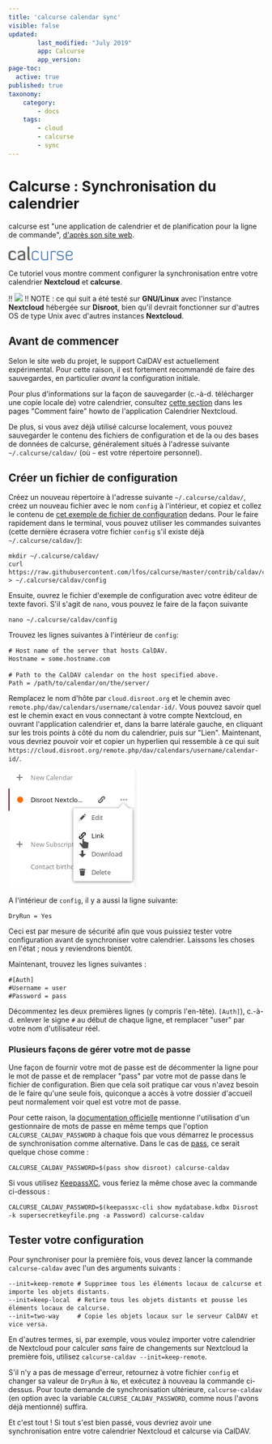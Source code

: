 ```yaml
---
title: 'calcurse calendar sync'
visible: false
updated:
        last_modified: "July 2019"
        app: Calcurse
        app_version:
page-toc:
  active: true
published: true
taxonomy:
    category:
        - docs
    tags:
        - cloud
        - calcurse
        - sync
---
```


# Calcurse : Synchronisation du calendrier

calcurse est "une application de calendrier et de planification pour la ligne de commande",  [d'après son site web](http://calcurse.org/).

![](en/calcurse.png)

Ce tutoriel vous montre comment configurer la synchronisation entre votre calendrier **Nextcloud** et **calcurse**.

!! ![](/home/icons/note.png)
!! NOTE : ce qui suit a été testé sur **GNU/Linux** avec l'instance **Nextcloud** hébergée sur **Disroot**, bien qu'il devrait fonctionner sur d'autres OS de type Unix avec d'autres instances **Nextcloud**.

## Avant de commencer

Selon le site web du projet, le support CalDAV est actuellement expérimental. Pour cette raison, il est fortement recommandé de faire des sauvegardes, en particulier *avant* la configuration initiale.

Pour plus d'informations sur la façon de sauvegarder (c.-à-d. télécharger une copie locale de) votre calendrier, consultez [cette section](https://howto.disroot.org/en/nextcloud/apps/calendar#delete-edit-download-calendar) dans les pages "Comment faire" howto de l'application Calendrier Nextcloud.

De plus, si vous avez déjà utilisé calcurse localement, vous pouvez sauvegarder le contenu des fichiers de configuration et de la ou des bases de données de calcurse, généralement situés à l'adresse suivante `~/.calcurse/caldav/` (où `~` est votre répertoire personnel).

## Créer un fichier de configuration

Créez un nouveau répertoire à l'adresse suivante `~/.calcurse/caldav/`, créez un nouveau fichier avec le nom `config` à l'intérieur, et copiez et collez le contenu de [cet exemple de fichier de configuration](https://github.com/lfos/calcurse/blob/master/contrib/caldav/config.sample) dedans. Pour le faire rapidement dans le terminal, vous pouvez utiliser les commandes suivantes (cette dernière écrasera votre fichier `config` s'il existe déjà `~/.calcurse/caldav/`):

```
mkdir ~/.calcurse/caldav/
curl https://raw.githubusercontent.com/lfos/calcurse/master/contrib/caldav/config.sample > ~/.calcurse/caldav/config
```

Ensuite, ouvrez le fichier d'exemple de configuration avec votre éditeur de texte favori. S'il s'agit de `nano`, vous pouvez le faire de la façon suivante

```
nano ~/.calcurse/caldav/config
```

Trouvez les lignes suivantes à l'intérieur de `config`:

```
# Host name of the server that hosts CalDAV.
Hostname = some.hostname.com

# Path to the CalDAV calendar on the host specified above.
Path = /path/to/calendar/on/the/server/
```

Remplacez le nom d'hôte par `cloud.disroot.org` et le chemin avec `remote.php/dav/calendars/username/calendar-id/`. Vous pouvez savoir quel est le chemin exact en vous connectant à votre compte Nextcloud, en ouvrant l'application calendrier et, dans la barre latérale gauche, en cliquant sur les trois points à côté du nom du calendrier, puis sur "Lien". Maintenant, vous devriez pouvoir voir et copier un hyperlien qui ressemble à ce qui suit `https://cloud.disroot.org/remote.php/dav/calendars/username/calendar-id/`.

![Capture d'écran du menu contextuel qui apparaît après avoir cliqué sur les trois points.](en/nextcloud-cal-link.png)

A l'intérieur de `config`, il y a aussi la ligne suivante:

```
DryRun = Yes
```

Ceci est par mesure de sécurité afin que vous puissiez tester votre configuration avant de synchroniser votre calendrier. Laissons les choses en l'état ; nous y reviendrons bientôt.

Maintenant, trouvez les lignes suivantes :

```
#[Auth]
#Username = user
#Password = pass
```

Décommentez les deux premières lignes (y compris l'en-tête). `[Auth]`), c.-à-d. enlever le signe `#` au début de chaque ligne, et remplacer "user" par votre nom d'utilisateur réel.

### Plusieurs façons de gérer votre mot de passe

Une façon de fournir votre mot de passe est de décommenter la ligne pour le mot de passe et de remplacer "pass" par votre mot de passe dans le fichier de configuration. Bien que cela soit pratique car vous n'avez besoin de le faire qu'une seule fois, quiconque a accès à votre dossier d'accueil peut normalement voir quel est votre mot de passe.

Pour cette raison, la [documentation officielle](https://github.com/lfos/calcurse/tree/master/contrib/caldav#usage) mentionne l'utilisation d'un gestionnaire de mots de passe en même temps que l'option `CALCURSE_CALDAV_PASSWORD` à chaque fois que vous démarrez le processus de synchronisation comme alternative. Dans le cas de [pass](https://www.passwordstore.org/), ce serait quelque chose comme :

```
CALCURSE_CALDAV_PASSWORD=$(pass show disroot) calcurse-caldav
```

Si vous utilisez [KeepassXC](https://keepassxc.org/), vous feriez la même chose avec la commande ci-dessous :

```
CALCURSE_CALDAV_PASSWORD=$(keepassxc-cli show mydatabase.kdbx Disroot -k supersecretkeyfile.png -a Password) calcurse-caldav
```

## Tester votre configuration

Pour synchroniser pour la première fois, vous devez lancer la commande `calcurse-caldav` avec l'un des arguments suivants :

```
--init=keep-remote # Supprimee tous les éléments locaux de calcurse et importe les objets distants.
--init=keep-local  # Retire tous les objets distants et pousse les éléments locaux de calcurse.
--init=two-way     # Copie les objets locaux sur le serveur CalDAV et vice versa.
```

En d'autres termes, si, par exemple, vous voulez importer votre calendrier de Nextcloud pour calculer *sans* faire de changements sur Nextcloud la première fois, utilisez `calcurse-caldav --init=keep-remote`.

S'il n'y a pas de message d'erreur, retournez à votre fichier `config` et changer sa valeur de `DryRun` à `No`, et exécutez à nouveau la commande ci-dessus. Pour toute demande de synchronisation ultérieure, `calcurse-caldav` (en option avec la variable `CALCURSE_CALDAV_PASSWORD`, comme nous l'avons déjà mentionné) suffira.

Et c'est tout ! Si tout s'est bien passé, vous devriez avoir une synchronisation entre votre calendrier Nextcloud et calcurse via CalDAV.
